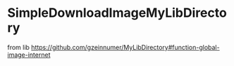 # SimpleDownloadImageMyLibDirectory
 from lib https://github.com/gzeinnumer/MyLibDirectory#function-global-image-internet
